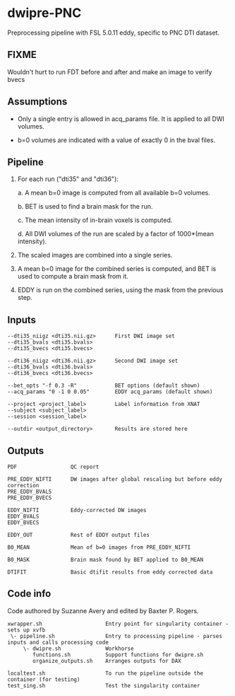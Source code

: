 # dwipre-PNC

Preprocessing pipeline with FSL 5.0.11 eddy, specific to PNC DTI dataset.

## FIXME 

Wouldn't hurt to run FDT before and after and make an image to verify bvecs


## Assumptions

- Only a single entry is allowed in acq_params file. It is applied to all DWI volumes.

- b=0 volumes are indicated with a value of exactly 0 in the bval files.


## Pipeline

1. For each run ("dti35" and "dti36"):

    a. A mean b=0 image is computed from all available b=0 volumes.
    
    b. BET is used to find a brain mask for the run.
    
    c. The mean intensity of in-brain voxels is computed.
    
    d. All DWI volumes of the run are scaled by a factor of 1000*(mean intensity).

2. The scaled images are combined into a single series.

3. A mean b=0 image for the combined series is computed, and BET is used to compute a brain mask from it.

4. EDDY is run on the combined series, using the mask from the previous step.


## Inputs

    --dti35_niigz <dti35.nii.gz>      First DWI image set
    --dti35_bvals <dti35.bvals>
    --dti35_bvecs <dti35.bvecs>

    --dti36_niigz <dti36.nii.gz>      Second DWI image set
    --dti36_bvals <dti36.bvals>
    --dti36_bvecs <dti36.bvecs>

    --bet_opts "-f 0.3 -R"            BET options (default shown)
    --acq_params "0 -1 0 0.05"        EDDY acq_params (default shown)

    --project <project_label>         Label information from XNAT
    --subject <subject_label>
    --session <session_label>

    --outdir <output_directory>       Results are stored here


## Outputs

    PDF                 QC report
    
    PRE_EDDY_NIFTI      DW images after global rescaling but before eddy correction
    PRE_EDDY_BVALS
    PRE_EDDY_BVECS
    
    EDDY_NIFTI          Eddy-corrected DW images
    EDDY_BVALS
    EDDY_BVECS
    
    EDDY_OUT            Rest of EDDY output files
    
    B0_MEAN             Mean of b=0 images from PRE_EDDY_NIFTI
    
    B0_MASK             Brain mask found by BET applied to B0_MEAN
    
    DTIFIT              Basic dtifit results from eddy corrected data

## Code info

Code authored by Suzanne Avery and edited by Baxter P. Rogers.

    xwrapper.sh                    Entry point for singularity container - sets up xvfb
     \- pipeline.sh                Entry to processing pipeline - parses inputs and calls processing code
         \- dwipre.sh              Workhorse
            functions.sh           Support functions for dwipre.sh
            organize_outputs.sh    Arranges outputs for DAX
    
    localtest.sh                   To run the pipeline outside the container (for testing)
    test_sing.sh                   Test the singularity container
    

